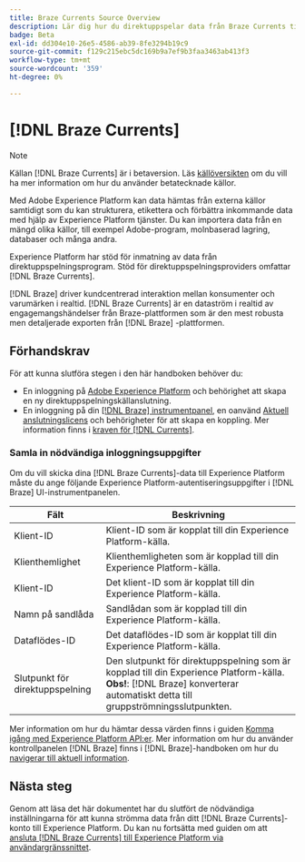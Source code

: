 ```yaml
---
title: Braze Currents Source Overview
description: Lär dig hur du direktuppspelar data från Braze Currents till Experience Platform.
badge: Beta
exl-id: dd304e10-26e5-4586-ab39-8fe3294b19c9
source-git-commit: f129c215ebc5dc169b9a7ef9b3faa3463ab413f3
workflow-type: tm+mt
source-wordcount: '359'
ht-degree: 0%

---
```


# [!DNL Braze Currents]

>[!NOTE]
>
>Källan [!DNL Braze Currents] är i betaversion. Läs [källöversikten](../../home.md#terms-and-conditions) om du vill ha mer information om hur du använder betatecknade källor.

Med Adobe Experience Platform kan data hämtas från externa källor samtidigt som du kan strukturera, etikettera och förbättra inkommande data med hjälp av Experience Platform tjänster. Du kan importera data från en mängd olika källor, till exempel Adobe-program, molnbaserad lagring, databaser och många andra.

Experience Platform har stöd för inmatning av data från direktuppspelningsprogram. Stöd för direktuppspelningsproviders omfattar [!DNL Braze Currents].

[!DNL Braze] driver kundcentrerad interaktion mellan konsumenter och varumärken i realtid. [!DNL Braze Currents] är en dataström i realtid av engagemangshändelser från Braze-plattformen som är den mest robusta men detaljerade exporten från [!DNL Braze] -plattformen.

## Förhandskrav

För att kunna slutföra stegen i den här handboken behöver du:

* En inloggning på [Adobe Experience Platform](https://platform.adobe.com) och behörighet att skapa en ny direktuppspelningskällanslutning.
* En inloggning på din [[!DNL Braze] instrumentpanel](https://dashboard.braze.com/sign_in), en oanvänd [Aktuell anslutningslicens](https://www.braze.com/docs/user_guide/data_and_analytics/braze_currents) och behörigheter för att skapa en koppling. Mer information finns i [kraven för  [!DNL Currents]](https://www.braze.com/docs/user_guide/data_and_analytics/braze_currents/setting_up_currents/#requirements).

### Samla in nödvändiga inloggningsuppgifter

Om du vill skicka dina [!DNL Braze Currents]-data till Experience Platform måste du ange följande Experience Platform-autentiseringsuppgifter i [!DNL Braze] UI-instrumentpanelen.

| Fält | Beskrivning |
| --- | --- |
| Klient-ID | Klient-ID som är kopplat till din Experience Platform-källa. |
| Klienthemlighet | Klienthemligheten som är kopplad till din Experience Platform-källa. |
| Klient-ID | Det klient-ID som är kopplat till din Experience Platform-källa. |
| Namn på sandlåda | Sandlådan som är kopplad till din Experience Platform-källa. |
| Dataflödes-ID | Det dataflödes-ID som är kopplat till din Experience Platform-källa. |
| Slutpunkt för direktuppspelning | Den slutpunkt för direktuppspelning som är kopplad till din Experience Platform-källa. **Obs!**: [!DNL Braze] konverterar automatiskt detta till gruppströmningsslutpunkten. |

Mer information om hur du hämtar dessa värden finns i guiden [Komma igång med Experience Platform API:er](../../../landing/api-authentication.md). Mer information om hur du använder kontrollpanelen [!DNL Braze] finns i [!DNL Braze]-handboken om hur du [navigerar till aktuell information](https://www.braze.com/docs/user_guide/data_and_analytics/braze_currents/setting_up_currents/#step-2-navigate-to-currents).

## Nästa steg

Genom att läsa det här dokumentet har du slutfört de nödvändiga inställningarna för att kunna strömma data från ditt [!DNL Braze Currents]-konto till Experience Platform. Du kan nu fortsätta med guiden om att [ansluta [!DNL Braze Currents] till Experience Platform via användargränssnittet](../../tutorials/ui/create/marketing-automation/braze.md).
